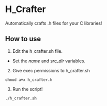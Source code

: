 # H_Crafter
Automatically crafts .h files for your C libraries!

## How to use
1. Edit the h_crafter.sh file. 
  - Set the *name* and *src_dir* variables.
2. Give exec permissions to h_crafter.sh
```
chmod a+x h_crafter.h
```
3. Run the script!
```
./h_crafter.sh
```

